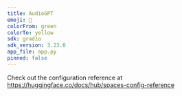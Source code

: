 ```yaml
---
title: AudioGPT
emoji: 🏢
colorFrom: green
colorTo: yellow
sdk: gradio
sdk_version: 3.23.0
app_file: app.py
pinned: false
---
```


Check out the configuration reference at https://huggingface.co/docs/hub/spaces-config-reference
